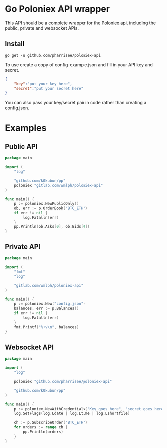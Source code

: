 # Go Poloniex API wrapper
This API should be a complete wrapper for the [Poloniex api](https://poloniex.com/support/api/), including the public, private and websocket APIs.

## Install

```
go get -u github.com/pharrisee/poloniex-api
```

To use create a copy of config-example.json and fill in your API key and secret.

```json
{
    "key":"put your key here",
    "secret":"put your secret here"
}
```

You can also pass your key/secret pair in code rather than creating a config.json.

# Examples

## Public API

```go
package main

import (
	"log"

	"github.com/k0kubun/pp"
	poloniex "gitlab.com/wmlph/poloniex-api"
)

func main() {
	p := poloniex.NewPublicOnly()
	ob, err := p.OrderBook("BTC_ETH")
	if err != nil {
		log.Fatalln(err)
	}
	pp.Println(ob.Asks[0], ob.Bids[0])
}
```

## Private API

```go
package main

import (
	"fmt"
	"log"

	"gitlab.com/wmlph/poloniex-api"
)

func main() {
	p := poloniex.New("config.json")
	balances, err := p.Balances()
	if err != nil {
		log.Fatalln(err)
	}
	fmt.Printf("%+v\n", balances)
}
```

## Websocket API

```go
package main

import (
	"log"

	poloniex "github.com/pharrisee/poloniex-api"

	"github.com/k0kubun/pp"
)

func main() {
	p := poloniex.NewWithCredentials("Key goes here", "secret goes here")
	log.SetFlags(log.Ldate | log.Ltime | log.Lshortfile)

	ch := p.SubscribeOrder("BTC_ETH")
	for orders := range ch {
		pp.Println(orders)
	}
}

```
